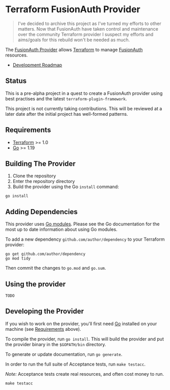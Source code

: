 # Terraform FusionAuth Provider

> I've decided to archive this project as I've turned my efforts to other matters. Now that FusionAuth have taken control and maintenance over the community Terraform provider I suspect my efforts and aims/goals for this rebuild won't be needed as much.

The [FusionAuth Provider](https://registry.terraform.io/providers/matthewhartstonge/fusionauth/latest/docs)
allows [Terraform](https://terraform.io) to manage [FusionAuth](https://fusionauth.io) resources.

- [Development Roadmap](ROADMAP.md)

## Status

This is a pre-alpha project in a quest to create a FusionAuth provider using best practises and the latest `terraform-plugin-framework`. 

This project is not currently taking contributions. This will be reviewed at a later date after the initial project has well-formed patterns.

## Requirements

- [Terraform](https://www.terraform.io/downloads.html) >= 1.0
- [Go](https://golang.org/doc/install) >= 1.19

## Building The Provider

1. Clone the repository
1. Enter the repository directory
1. Build the provider using the Go `install` command:

```shell
go install
```

## Adding Dependencies

This provider uses [Go modules](https://github.com/golang/go/wiki/Modules).
Please see the Go documentation for the most up to date information about using Go modules.

To add a new dependency `github.com/author/dependency` to your Terraform provider:

```shell
go get github.com/author/dependency
go mod tidy
```

Then commit the changes to `go.mod` and `go.sum`.

## Using the provider

 `TODO`

## Developing the Provider

If you wish to work on the provider, you'll first need [Go](http://www.golang.org) installed on your machine (see [Requirements](#requirements) above).

To compile the provider, run `go install`. This will build the provider and put the provider binary in the `$GOPATH/bin` directory.

To generate or update documentation, run `go generate`.

In order to run the full suite of Acceptance tests, run `make testacc`.

*Note:* Acceptance tests create real resources, and often cost money to run.

```shell
make testacc
```
